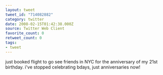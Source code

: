```yaml
---
layout: tweet
tweet_id: "714082882"
category: twitter
date: 2008-02-15T01:42:38.000Z
source: Twitter Web Client
favorite_count: 0
retweet_count: 0
tags:
- tweet
---
```


just booked flight to go see friends in NYC for the anniversary of my 21st birthday. i've stopped celebrating bdays, just anniversaries now!
